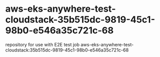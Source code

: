 # aws-eks-anywhere-test-cloudstack-35b515dc-9819-45c1-98b0-e546a35c721c-68
repository for use with E2E test job aws-eks-anywhere-test-cloudstack:35b515dc-9819-45c1-98b0-e546a35c721c-68
